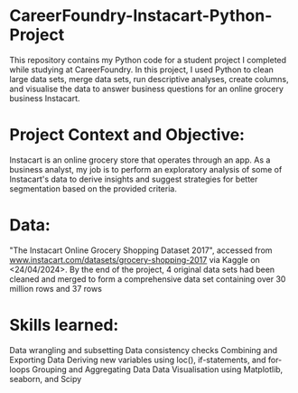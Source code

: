 # CareerFoundry-Instacart-Python-Project
This repository contains my Python code for a student project I completed while studying at CareerFoundry. 
In this project, I used Python to clean large data sets, merge data sets, run descriptive analyses, create columns, and visualise the data to answer business questions for an online grocery business Instacart.

# Project Context and Objective:
Instacart is an online grocery store that operates through an app.
As a business analyst, my job is to perform an exploratory analysis of some of Instacart's data to derive insights and suggest strategies for better segmentation based on the provided criteria.

# Data:
"The Instacart Online Grocery Shopping Dataset 2017", accessed from www.instacart.com/datasets/grocery-shopping-2017 via Kaggle on <24/04/2024>.
By the end of the project, 4 original data sets had been cleaned and merged to form a comprehensive data set containing over 30 million rows and 37 rows

# Skills learned:
Data wrangling and subsetting
Data consistency checks
Combining and Exporting Data
Deriving new variables using loc(), if-statements, and for-loops
Grouping and Aggregating Data
Data Visualisation using Matplotlib, seaborn, and Scipy
